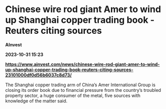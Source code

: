 # Chinese wire rod giant Amer to wind up Shanghai copper trading book - Reuters citing sources
**AInvest**

**2023-10-31 15:23**

**https://www.ainvest.com/news/chinese-wire-rod-giant-amer-to-wind-up-shanghai-copper-trading-book-reuters-citing-sources-23101000df0d56b6037c8d73/**

The Shanghai copper trading arm of China’s Amer International Group is closing its order book due to financial pressure from the country’s troubled property sector, a huge consumer of the metal, five sources with knowledge of the matter said.